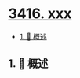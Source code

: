 # [3416. xxx](https://github.com/Tdahuyou/TNotes.leetcode/tree/main/notes/3416.%20xxx)

<!-- region:toc -->

- [1. 📝 概述](#1--概述)

<!-- endregion:toc -->

## 1. 📝 概述
